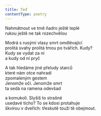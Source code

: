 ```yaml
---
title: Teď
contentType: poetry
---
```


<section>

Nahmátnout ve tmě ňadro ještě teplé  
rukou ještě ne tak rozechvělou

Modrá s rusými vlasy smrt omdlévající  
prolitá svahy prolitá tmou po tvářích. Kudy?  
Kudy se vydat za ní  
a kudy od ní pryč

A tak hledáme jiné přeludy starců  
které nám otce nahradí  
zpomaleným gestem  
Jenomže oči. Jenomže smrt  
ta sedá na ramena odevšad

a komukoli. Slyšíš to strašné  
usedavé ticho? To se kdosi protahuje  
škvírou v dveřích: třeskutě touží tě obejmout.

</section>
